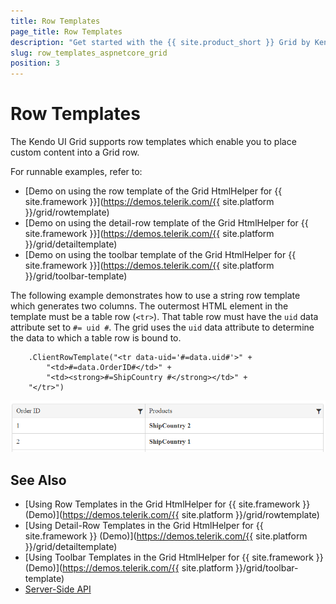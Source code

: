 ```yaml
---
title: Row Templates
page_title: Row Templates
description: "Get started with the {{ site.product_short }} Grid by Kendo UI and learn how to place custom content into a grid row with the help of row templates."
slug: row_templates_aspnetcore_grid
position: 3
---
```


# Row Templates

The Kendo UI Grid supports row templates which enable you to place custom content into a Grid row.

For runnable examples, refer to:
* [Demo on using the row template of the Grid HtmlHelper for {{ site.framework }}](https://demos.telerik.com/{{ site.platform }}/grid/rowtemplate)
* [Demo on using the detail-row template of the Grid HtmlHelper for {{ site.framework }}](https://demos.telerik.com/{{ site.platform }}/grid/detailtemplate)
* [Demo on using the toolbar template of the Grid HtmlHelper for {{ site.framework }}](https://demos.telerik.com/{{ site.platform }}/grid/toolbar-template)

The following example demonstrates how to use a string row template which generates two columns. The outermost HTML element in the template must be a table row (`<tr>`). That table row must have the `uid` data attribute set to `#= uid #`. The grid uses the `uid` data attribute to determine the data to which a table row is bound to.

        .ClientRowTemplate("<tr data-uid='#=data.uid#'>" +
            "<td>#=data.OrderID#</td>" +
            "<td><strong>#=ShipCountry #</strong></td>" +
        "</tr>")

![A Grid with an applied row template](../row-template.png)

## See Also

* [Using Row Templates in the Grid HtmlHelper for {{ site.framework }} (Demo)](https://demos.telerik.com/{{ site.platform }}/grid/rowtemplate)
* [Using Detail-Row Templates in the Grid HtmlHelper for {{ site.framework }} (Demo)](https://demos.telerik.com/{{ site.platform }}/grid/detailtemplate)
* [Using Toolbar Templates in the Grid HtmlHelper for {{ site.framework }} (Demo)](https://demos.telerik.com/{{ site.platform }}/grid/toolbar-template)
* [Server-Side API](/api/grid)
